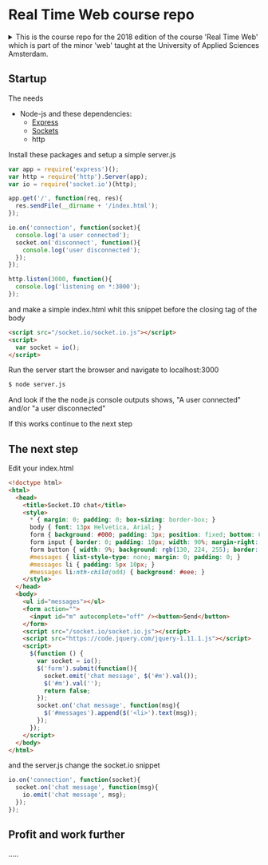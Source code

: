 # Real Time Web course repo


<details>
<summary>
This is the course repo for the 2018 edition of the course 'Real Time Web' which is part of the minor 'web' taught at the University of Applied Sciences Amsterdam.
</summary>
During this course, students will:
* Build a Node Web App which consumes an external data source through an API and serves a frontend using routing and templating techniques.
* Create a "live" web app which reflects changes to the back-end data model in reactive front-end views, using real-time, event-based, messaging technologies like sockets or server-sent-events.
* Describe their work in a professional readme with insightful diagrams showing the life cycle of their data.

## Week 1
[Slides](https://drive.google.com/open?id=1QxeKsSXnf9poJFWoEe_slHuMb7apB-2eNyUTzi18kcQ)

[Assignments](https://drive.google.com/open?id=1OUspHz0enLpoVjbyHMHpAQCjSEmkn8rfHbkoSuwjw4M) (in Dutch)

## Week 2
[Slides](https://drive.google.com/open?id=1-tI7rFjHchbph6FEqpNvDi7XCh3Uy-3bohi_jBdZhcQ)

[Assignments](https://drive.google.com/open?id=1rjE1bG-rrgfEOssMxCYr7Q0Ba5BJs9WKkvVvjI7y2fQ) (in Dutch)

## Week 3
[Slides](https://drive.google.com/open?id=1BHoe8Fif7nLA00V4WEANJANnObxHBnVnwnQHnfXl4aM)

[Assignments](https://drive.google.com/open?id=1zoRC5kDeSQad8vdi62u6AEj_SfpvPzKE7wjYTsdO2JI) (in Dutch)

## Grading
In the first and second week you will receive oral feedback on your assignments. In week three you will have a chance to present your final assignment during an oral exam. This assessment will make up 100% of your grade for this course.

> If you're seeing this message on a forked repo, it means one of our students hasn't changed the description yet 😈
</details>

## Startup

The needs
* Node-js and these dependencies:
  * [Express](https://www.npmjs.com/package/express)
  * [Sockets](https://www.npmjs.com/package/socket.io)
  * http

Install these packages and setup a simple server.js
```javascript
var app = require('express')();
var http = require('http').Server(app);
var io = require('socket.io')(http);

app.get('/', function(req, res){
  res.sendFile(__dirname + '/index.html');
});

io.on('connection', function(socket){
  console.log('a user connected');
  socket.on('disconnect', function(){
    console.log('user disconnected');
  });
});

http.listen(3000, function(){
  console.log('listening on *:3000');
});
```

and make a simple index.html whit this snippet before the closing tag of the body
```html
<script src="/socket.io/socket.io.js"></script>
<script>
  var socket = io();
</script>
```

Run the server start the browser and navigate to localhost:3000
```bash
$ node server.js
```

And look if the the node.js console outputs shows, "A user connected" and/or "a user disconnected"

If this works continue to the next step

## The next step

Edit your index.html
```html
<!doctype html>
<html>
  <head>
    <title>Socket.IO chat</title>
    <style>
      * { margin: 0; padding: 0; box-sizing: border-box; }
      body { font: 13px Helvetica, Arial; }
      form { background: #000; padding: 3px; position: fixed; bottom: 0; width: 100%; }
      form input { border: 0; padding: 10px; width: 90%; margin-right: .5%; }
      form button { width: 9%; background: rgb(130, 224, 255); border: none; padding: 10px; }
      #messages { list-style-type: none; margin: 0; padding: 0; }
      #messages li { padding: 5px 10px; }
      #messages li:nth-child(odd) { background: #eee; }
    </style>
  </head>
  <body>
    <ul id="messages"></ul>
    <form action="">
      <input id="m" autocomplete="off" /><button>Send</button>
    </form>
    <script src="/socket.io/socket.io.js"></script>
    <script src="https://code.jquery.com/jquery-1.11.1.js"></script>
    <script>
      $(function () {
        var socket = io();
        $('form').submit(function(){
          socket.emit('chat message', $('#m').val());
          $('#m').val('');
          return false;
        });
        socket.on('chat message', function(msg){
          $('#messages').append($('<li>').text(msg));
        });
      });
    </script>
  </body>
</html>
```

and the server.js change the socket.io snippet
```javascript
io.on('connection', function(socket){
  socket.on('chat message', function(msg){
    io.emit('chat message', msg);
  });
});
```

## Profit and work further
.....
